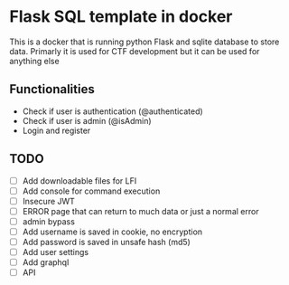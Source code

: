 # Flask SQL template in docker
This is a docker that is running python Flask and sqlite database to store data.
Primarly it is used for CTF development but it can be used for anything else

## Functionalities
- Check if user is authentication (@authenticated)
- Check if user is admin (@isAdmin)
- Login and register

## TODO
- [ ] Add downloadable files for LFI
- [ ] Add console for command execution
- [ ] Insecure JWT
- [ ] ERROR page that can return to much data or just a normal error
- [ ] admin bypass
- [ ] Add username is saved in cookie, no encryption
- [ ] Add password is saved in unsafe hash (md5)
- [ ] Add user settings
- [ ] Add graphql
- [ ] API
